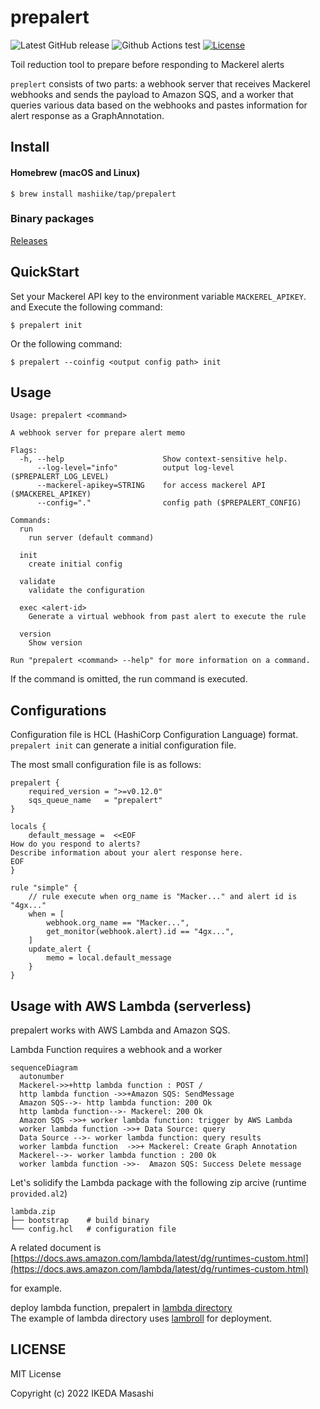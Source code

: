 # prepalert

![Latest GitHub release](https://img.shields.io/github/release/mashiike/prepalert.svg)
![Github Actions test](https://github.com/mashiike/prepalert/workflows/Test/badge.svg?branch=main)
[![License](https://img.shields.io/badge/license-MIT-blue.svg)](https://github.com/mashiike/prepalert/blob/master/LICENSE)

Toil reduction tool to prepare before responding to Mackerel alerts

`preplert` consists of two parts: a webhook server that receives Mackerel webhooks and sends the payload to Amazon SQS, and a worker that queries various data based on the webhooks and pastes information for alert response as a GraphAnnotation.


## Install 

#### Homebrew (macOS and Linux)

```console
$ brew install mashiike/tap/prepalert
```

### Binary packages

[Releases](https://github.com/mashiike/prepalert/releases)

## QuickStart 

Set your Mackerel API key to the environment variable `MACKEREL_APIKEY`.  
and Execute the following command:

```shell
$ prepalert init 
```

Or the following command:
```shell 
$ prepalert --coinfig <output config path> init
```

## Usage 

```
Usage: prepalert <command>

A webhook server for prepare alert memo

Flags:
  -h, --help                      Show context-sensitive help.
      --log-level="info"          output log-level ($PREPALERT_LOG_LEVEL)
      --mackerel-apikey=STRING    for access mackerel API ($MACKEREL_APIKEY)
      --config="."                config path ($PREPALERT_CONFIG)

Commands:
  run
    run server (default command)

  init
    create initial config

  validate
    validate the configuration

  exec <alert-id>
    Generate a virtual webhook from past alert to execute the rule

  version
    Show version

Run "prepalert <command> --help" for more information on a command.
```

If the command is omitted, the run command is executed.

## Configurations

Configuration file is HCL (HashiCorp Configuration Language) format. `prepalert init` can generate a initial configuration file.

The most small configuration file is as follows:
```hcl
prepalert {
    required_version = ">=v0.12.0"
    sqs_queue_name   = "prepalert"
}

locals {
    default_message =  <<EOF
How do you respond to alerts?
Describe information about your alert response here.
EOF
}

rule "simple" {
    // rule execute when org_name is "Macker..." and alert id is "4gx..."
    when = [
        webhook.org_name == "Macker...",
        get_monitor(webhook.alert).id == "4gx...",
    ]
    update_alert {
        memo = local.default_message
    }
}
```

## Usage with AWS Lambda (serverless)

prepalert works with AWS Lambda and Amazon SQS.

Lambda Function requires a webhook and a worker


```mermaid
sequenceDiagram
  autonumber
  Mackerel->>+http lambda function : POST /
  http lambda function ->>+Amazon SQS: SendMessage
  Amazon SQS-->- http lambda function: 200 Ok
  http lambda function-->- Mackerel: 200 Ok
  Amazon SQS ->>+ worker lambda function: trigger by AWS Lambda
  worker lambda function ->>+ Data Source: query
  Data Source -->- worker lambda function: query results
  worker lambda function  ->>+ Mackerel: Create Graph Annotation
  Mackerel-->- worker lambda function : 200 Ok
  worker lambda function ->>-  Amazon SQS: Success Delete message
```


Let's solidify the Lambda package with the following zip arcive (runtime `provided.al2`)

```
lambda.zip
├── bootstrap    # build binary
└── config.hcl   # configuration file
```

A related document is [https://docs.aws.amazon.com/lambda/latest/dg/runtimes-custom.html](https://docs.aws.amazon.com/lambda/latest/dg/runtimes-custom.html)

for example.

deploy lambda function, prepalert in [lambda directory](lambda/)  
The example of lambda directory uses [lambroll](https://github.com/fujiwara/lambroll) for deployment.

## LICENSE

MIT License

Copyright (c) 2022 IKEDA Masashi

